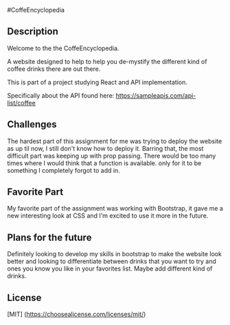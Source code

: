 #CoffeEncyclopedia

## Description

Welcome to the the CoffeEncyclopedia.

A website designed to help to help you de-mystify the different kind of coffee drinks there are out there.

This is part of a project studying React and API implementation.

Specifically about the API found here: https://sampleapis.com/api-list/coffee

## Challenges

The hardest part of this assignment for me was trying to deploy the website as up til now, I still don't know how to deploy it.
Barring that, the most difficult part was keeping up with prop passing. There would be too many times where I would think that a function is available.
only for it to be something I completely forgot to add in.

## Favorite Part

My favorite part of the assignment was working with Bootstrap, it gave me a new interesting look at CSS and I'm excited to use it more in the future.

## Plans for the future

Definitely looking to develop my skills in bootstrap to make the website look better and looking to differentiate between drinks that you want to try and ones you know you like in your favorites list. Maybe add different kind of drinks.

## License

[MIT] (https://choosealicense.com/licenses/mit/)
